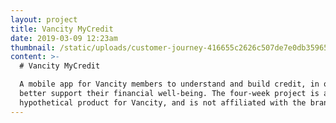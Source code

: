 ```yaml
---
layout: project
title: Vancity MyCredit
date: 2019-03-09 12:23am
thumbnail: /static/uploads/customer-journey-416655c2626c507de7e0db359650b567.png
content: >-
  # Vancity MyCredit

  A mobile app for Vancity members to understand and build credit, in order to
  better support their financial well-being. The four-week project is a
  hypothetical product for Vancity, and is not affiliated with the brand.
---
```

